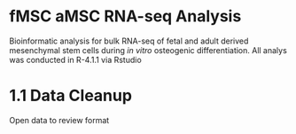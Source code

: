 # fMSC aMSC RNA-seq Analysis 

Bioinformatic analysis for bulk RNA-seq of fetal and adult derived mesenchymal stem cells during _in vitro_ osteogenic differentiation.
All analys was conducted in R-4.1.1 via Rstudio

# 1.1 Data Cleanup
Open data to review format